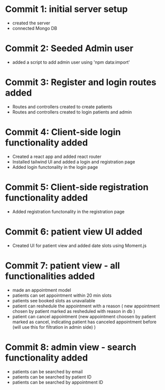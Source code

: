 # Commit 1: initial server setup

- created the server
- connected Mongo DB

# Commit 2: Seeded Admin user

- added a script to add admin user using 'npm data:import'

# Commit 3: Register and login routes added

- Routes and controllers created to create patients
- Routes and controllers created to login patients and admin

# Commit 4: Client-side login functionality added

- Created a react app and added react router
- Installed tailwind UI and added a login and registration page
- Added login functonality in the login page

# Commit 5: Client-side registration functionality added

- Added registration functonality in the registration page

# Commit 6: patient view UI added

- Created UI for patient view and added date slots using Moment.js

# Commit 7: patient view - all functionalities added

- made an appointment model
- patients can set appointment within 20 min slots
- patients see booked slots as unavailable
- patient can reshedule the appointment with a reason ( new appointment chosen by patient marked as resheduled with reason in db )
- patient can cancel appointment (new appointment choosen by patient marked as cancel, indicating patient has canceled appointment before (will use this for filtration in admin side) )

# Commit 8: admin view - search functionality added

- patients can be searched by email
- patients can be searched by patient ID
- patients can be searched by appointment ID
